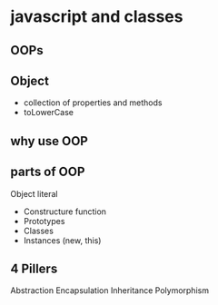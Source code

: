 # javascript and classes

## OOPs

## Object
- collection of properties and methods
- toLowerCase

## why use OOP

## parts of OOP
Object literal

- Constructure function
- Prototypes
- Classes
- Instances (new, this)

## 4 Pillers
Abstraction
Encapsulation
Inheritance
Polymorphism

